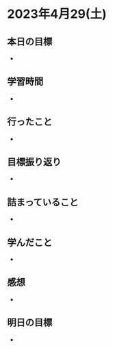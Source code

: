 # 2023年4月29(土)

## 本日の目標
- 

## 学習時間
- 

## 行ったこと
- 
   
## 目標振り返り
- 

## 詰まっていること
- 

## 学んだこと
- 

## 感想
- 
## 明日の目標
- 